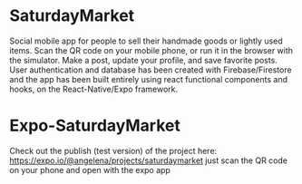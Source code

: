 # SaturdayMarket

Social mobile app for people to sell their handmade goods or lightly used items. Scan the QR code on your mobile phone, or run it in the browser with the simulator. Make a post, update your profile, and save favorite posts. User authentication and database has been created with Firebase/Firestore and the app has been built entirely using react functional components and hooks, on the React-Native/Expo framework.
# Expo-SaturdayMarket
Check out the publish (test version) of the project here:
https://expo.io/@angelena/projects/saturdaymarket
just scan the QR code on your phone and open with the expo app
